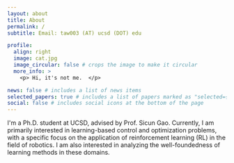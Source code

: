 ```yaml
---
layout: about
title: About
permalink: /
subtitle: Email: taw003 (AT) ucsd (DOT) edu

profile:
  align: right
  image: cat.jpg
  image_circular: false # crops the image to make it circular
  more_info: >
    <p> Hi, it's not me.  </p>

news: false # includes a list of news items
selected_papers: true # includes a list of papers marked as "selected={true}"
social: false # includes social icons at the bottom of the page
---
```



I'm a Ph.D. student at UCSD, advised by Prof. Sicun Gao. Currently, I am primarily interested in learning-based control and optimization problems, with a specific focus on the application of reinforcement learning (RL) in the field of robotics. I am also interested in analyzing the well-foundedness of learning methods in these domains.
